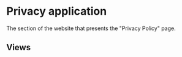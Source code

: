 # Privacy application

The section of the website that presents the "Privacy Policy" page.

## Views
